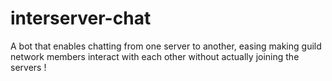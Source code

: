 # interserver-chat
A bot that enables chatting from one server to another, easing making guild network members interact with each other without actually joining the servers !

